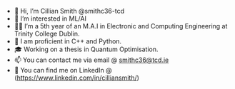 - 👋 Hi, I’m Cillian Smith @smithc36-tcd
- 👀 I’m interested in ML/AI
- 👨‍🎓 I’m a 5th year of an M.A.I in Electronic and Computing Engineering at Trinity College Dublin.
- 🔨 I am proficient in C++ and Python.
- 🎓 Working on a thesis in Quantum Optimisation. 
- 📫 You can contact me via email @ smithc36@tcd.ie
- 📱  You can find me on LinkedIn @ (https://www.linkedin.com/in/cilliansmith/)

<!---
smithc36-tcd/smithc36-tcd is a ✨ special ✨ repository because its `README.md` (this file) appears on your GitHub profile.
You can click the Preview link to take a look at your changes.
--->
